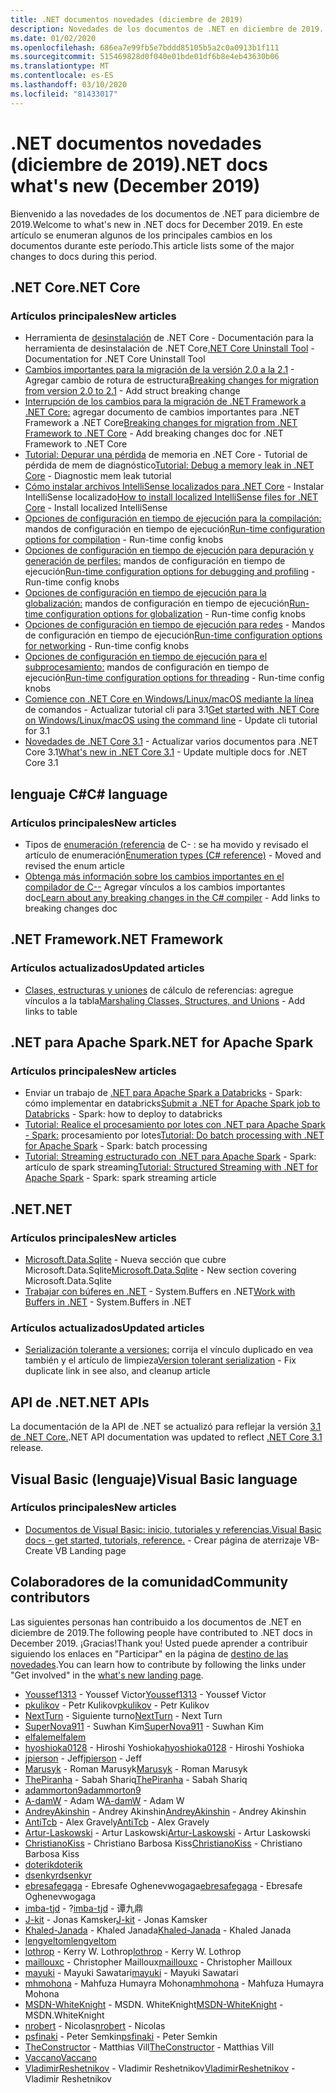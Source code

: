 ```yaml
---
title: .NET documentos novedades (diciembre de 2019)
description: Novedades de los documentos de .NET en diciembre de 2019.
ms.date: 01/02/2020
ms.openlocfilehash: 686ea7e99fb5e7bddd85105b5a2c0a0913b1f111
ms.sourcegitcommit: 515469828d0f040e01bde01df6b8e4eb43630b06
ms.translationtype: MT
ms.contentlocale: es-ES
ms.lasthandoff: 03/10/2020
ms.locfileid: "81433017"
---
```

# <a name="net-docs-whats-new-december-2019"></a><span data-ttu-id="55b7a-103">.NET documentos novedades (diciembre de 2019)</span><span class="sxs-lookup"><span data-stu-id="55b7a-103">.NET docs what's new (December 2019)</span></span>

<span data-ttu-id="55b7a-104">Bienvenido a las novedades de los documentos de .NET para diciembre de 2019.</span><span class="sxs-lookup"><span data-stu-id="55b7a-104">Welcome to what's new in .NET docs for December 2019.</span></span> <span data-ttu-id="55b7a-105">En este artículo se enumeran algunos de los principales cambios en los documentos durante este período.</span><span class="sxs-lookup"><span data-stu-id="55b7a-105">This article lists some of the major changes to docs during this period.</span></span>

## <a name="net-core"></a><span data-ttu-id="55b7a-106">.NET Core</span><span class="sxs-lookup"><span data-stu-id="55b7a-106">.NET Core</span></span>

### <a name="new-articles"></a><span data-ttu-id="55b7a-107">Artículos principales</span><span class="sxs-lookup"><span data-stu-id="55b7a-107">New articles</span></span>

- <span data-ttu-id="55b7a-108">Herramienta de [desinstalación](../core/additional-tools/uninstall-tool.md) de .NET Core - Documentación para la herramienta de desinstalación de .NET Core</span><span class="sxs-lookup"><span data-stu-id="55b7a-108">[.NET Core Uninstall Tool](../core/additional-tools/uninstall-tool.md) - Documentation for .NET Core Uninstall Tool</span></span>
- <span data-ttu-id="55b7a-109">[Cambios importantes para la migración de la versión 2.0 a la 2.1](../core/compatibility/2.0-2.1.md) - Agregar cambio de rotura de estructura</span><span class="sxs-lookup"><span data-stu-id="55b7a-109">[Breaking changes for migration from version 2.0 to 2.1](../core/compatibility/2.0-2.1.md) - Add struct breaking change</span></span>
- <span data-ttu-id="55b7a-110">[Interrupción de los cambios para la migración de .NET Framework a .NET Core:](../core/compatibility/fx-core.md) agregar documento de cambios importantes para .NET Framework a .NET Core</span><span class="sxs-lookup"><span data-stu-id="55b7a-110">[Breaking changes for migration from .NET Framework to .NET Core](../core/compatibility/fx-core.md) - Add breaking changes doc for .NET Framework to .NET Core</span></span>
- <span data-ttu-id="55b7a-111">[Tutorial: Depurar una pérdida](../core/diagnostics/debug-memory-leak.md) de memoria en .NET Core - Tutorial de pérdida de mem de diagnóstico</span><span class="sxs-lookup"><span data-stu-id="55b7a-111">[Tutorial: Debug a memory leak in .NET Core](../core/diagnostics/debug-memory-leak.md) - Diagnostic mem leak tutorial</span></span>
- <span data-ttu-id="55b7a-112">[Cómo instalar archivos IntelliSense localizados para .NET Core](../core/install/localized-intellisense.md) - Instalar IntelliSense localizado</span><span class="sxs-lookup"><span data-stu-id="55b7a-112">[How to install localized IntelliSense files for .NET Core](../core/install/localized-intellisense.md) - Install localized IntelliSense</span></span>
- <span data-ttu-id="55b7a-113">[Opciones de configuración en tiempo de ejecución para la compilación:](../core/run-time-config/compilation.md) mandos de configuración en tiempo de ejecución</span><span class="sxs-lookup"><span data-stu-id="55b7a-113">[Run-time configuration options for compilation](../core/run-time-config/compilation.md) - Run-time config knobs</span></span>
- <span data-ttu-id="55b7a-114">[Opciones de configuración en tiempo de ejecución para depuración y generación de perfiles:](../core/run-time-config/debugging-profiling.md) mandos de configuración en tiempo de ejecución</span><span class="sxs-lookup"><span data-stu-id="55b7a-114">[Run-time configuration options for debugging and profiling](../core/run-time-config/debugging-profiling.md) - Run-time config knobs</span></span>
- <span data-ttu-id="55b7a-115">[Opciones de configuración en tiempo de ejecución para la globalización:](../core/run-time-config/globalization.md) mandos de configuración en tiempo de ejecución</span><span class="sxs-lookup"><span data-stu-id="55b7a-115">[Run-time configuration options for globalization](../core/run-time-config/globalization.md) - Run-time config knobs</span></span>
- <span data-ttu-id="55b7a-116">[Opciones de configuración en tiempo de ejecución para redes](../core/run-time-config/networking.md) - Mandos de configuración en tiempo de ejecución</span><span class="sxs-lookup"><span data-stu-id="55b7a-116">[Run-time configuration options for networking](../core/run-time-config/networking.md) - Run-time config knobs</span></span>
- <span data-ttu-id="55b7a-117">[Opciones de configuración en tiempo de ejecución para el subprocesamiento:](../core/run-time-config/threading.md) mandos de configuración en tiempo de ejecución</span><span class="sxs-lookup"><span data-stu-id="55b7a-117">[Run-time configuration options for threading](../core/run-time-config/threading.md) - Run-time config knobs</span></span>
- <span data-ttu-id="55b7a-118">[Comience con .NET Core en Windows/Linux/macOS mediante la línea](../core/tutorials/cli-create-console-app.md) de comandos - Actualizar tutorial cli para 3.1</span><span class="sxs-lookup"><span data-stu-id="55b7a-118">[Get started with .NET Core on Windows/Linux/macOS using the command line](../core/tutorials/cli-create-console-app.md) - Update cli tutorial for 3.1</span></span>
- <span data-ttu-id="55b7a-119">[Novedades de .NET Core 3.1](../core/whats-new/dotnet-core-3-1.md) - Actualizar varios documentos para .NET Core 3.1</span><span class="sxs-lookup"><span data-stu-id="55b7a-119">[What's new in .NET Core 3.1](../core/whats-new/dotnet-core-3-1.md) - Update multiple docs for .NET Core 3.1</span></span>

## <a name="c-language"></a><span data-ttu-id="55b7a-120">lenguaje C#</span><span class="sxs-lookup"><span data-stu-id="55b7a-120">C# language</span></span>

### <a name="new-articles"></a><span data-ttu-id="55b7a-121">Artículos principales</span><span class="sxs-lookup"><span data-stu-id="55b7a-121">New articles</span></span>

- <span data-ttu-id="55b7a-122">Tipos de [enumeración (referencia](../csharp/language-reference/builtin-types/enum.md) de C- : se ha movido y revisado el artículo de enumeración</span><span class="sxs-lookup"><span data-stu-id="55b7a-122">[Enumeration types (C# reference)](../csharp/language-reference/builtin-types/enum.md) - Moved and revised the enum article</span></span>
- <span data-ttu-id="55b7a-123">[Obtenga más información sobre los cambios importantes en el compilador de C--](../csharp/whats-new/breaking-changes.md) Agregar vínculos a los cambios importantes doc</span><span class="sxs-lookup"><span data-stu-id="55b7a-123">[Learn about any breaking changes in the C# compiler](../csharp/whats-new/breaking-changes.md) - Add links to breaking changes doc</span></span>

## <a name="net-framework"></a><span data-ttu-id="55b7a-124">.NET Framework</span><span class="sxs-lookup"><span data-stu-id="55b7a-124">.NET Framework</span></span>

### <a name="updated-articles"></a><span data-ttu-id="55b7a-125">Artículos actualizados</span><span class="sxs-lookup"><span data-stu-id="55b7a-125">Updated articles</span></span>

- <span data-ttu-id="55b7a-126">[Clases, estructuras y uniones](../framework/interop/marshaling-classes-structures-and-unions.md) de cálculo de referencias: agregue vínculos a la tabla</span><span class="sxs-lookup"><span data-stu-id="55b7a-126">[Marshaling Classes, Structures, and Unions](../framework/interop/marshaling-classes-structures-and-unions.md) - Add links to table</span></span>

## <a name="net-for-apache-spark"></a><span data-ttu-id="55b7a-127">.NET para Apache Spark</span><span class="sxs-lookup"><span data-stu-id="55b7a-127">.NET for Apache Spark</span></span>

### <a name="new-articles"></a><span data-ttu-id="55b7a-128">Artículos principales</span><span class="sxs-lookup"><span data-stu-id="55b7a-128">New articles</span></span>

- <span data-ttu-id="55b7a-129">Enviar un trabajo de [.NET para Apache Spark a Databricks](../spark/how-to-guides/databricks-deploy-methods.md) - Spark: cómo implementar en databricks</span><span class="sxs-lookup"><span data-stu-id="55b7a-129">[Submit a .NET for Apache Spark job to Databricks](../spark/how-to-guides/databricks-deploy-methods.md) - Spark: how to deploy to databricks</span></span>
- <span data-ttu-id="55b7a-130">[Tutorial: Realice el procesamiento por lotes con .NET para Apache Spark - Spark:](../spark/tutorials/batch-processing.md) procesamiento por lotes</span><span class="sxs-lookup"><span data-stu-id="55b7a-130">[Tutorial: Do batch processing with .NET for Apache Spark](../spark/tutorials/batch-processing.md) - Spark: batch processing</span></span>
- <span data-ttu-id="55b7a-131">[Tutorial: Streaming estructurado con .NET para Apache Spark](../spark/tutorials/streaming.md) - Spark: artículo de spark streaming</span><span class="sxs-lookup"><span data-stu-id="55b7a-131">[Tutorial: Structured Streaming with .NET for Apache Spark](../spark/tutorials/streaming.md) - Spark: spark streaming article</span></span>

## <a name="net"></a><span data-ttu-id="55b7a-132">.NET</span><span class="sxs-lookup"><span data-stu-id="55b7a-132">.NET</span></span>

### <a name="new-articles"></a><span data-ttu-id="55b7a-133">Artículos principales</span><span class="sxs-lookup"><span data-stu-id="55b7a-133">New articles</span></span>

- <span data-ttu-id="55b7a-134">[Microsoft.Data.Sqlite](../standard/data/sqlite/index.md) - Nueva sección que cubre Microsoft.Data.Sqlite</span><span class="sxs-lookup"><span data-stu-id="55b7a-134">[Microsoft.Data.Sqlite](../standard/data/sqlite/index.md) - New section covering Microsoft.Data.Sqlite</span></span>
- <span data-ttu-id="55b7a-135">[Trabajar con búferes en .NET](../standard/io/buffers.md) - System.Buffers en .NET</span><span class="sxs-lookup"><span data-stu-id="55b7a-135">[Work with Buffers in .NET](../standard/io/buffers.md) - System.Buffers in .NET</span></span>

### <a name="updated-articles"></a><span data-ttu-id="55b7a-136">Artículos actualizados</span><span class="sxs-lookup"><span data-stu-id="55b7a-136">Updated articles</span></span>

- <span data-ttu-id="55b7a-137">[Serialización tolerante a versiones:](../standard/serialization/version-tolerant-serialization.md) corrija el vínculo duplicado en vea también y el artículo de limpieza</span><span class="sxs-lookup"><span data-stu-id="55b7a-137">[Version tolerant serialization](../standard/serialization/version-tolerant-serialization.md) - Fix duplicate link in see also, and cleanup article</span></span>

## <a name="net-apis"></a><span data-ttu-id="55b7a-138">API de .NET</span><span class="sxs-lookup"><span data-stu-id="55b7a-138">.NET APIs</span></span>

<span data-ttu-id="55b7a-139">La documentación de la API de .NET se actualizó para reflejar la versión [3.1 de .NET Core.](https://docs.microsoft.com/dotnet/api/?view=netcore-3.1)</span><span class="sxs-lookup"><span data-stu-id="55b7a-139">.NET API documentation was updated to reflect [.NET Core 3.1](https://docs.microsoft.com/dotnet/api/?view=netcore-3.1) release.</span></span>

## <a name="visual-basic-language"></a><span data-ttu-id="55b7a-140">Visual Basic (lenguaje)</span><span class="sxs-lookup"><span data-stu-id="55b7a-140">Visual Basic language</span></span>

### <a name="new-articles"></a><span data-ttu-id="55b7a-141">Artículos principales</span><span class="sxs-lookup"><span data-stu-id="55b7a-141">New articles</span></span>

- [<span data-ttu-id="55b7a-142">Documentos de Visual Basic: inicio, tutoriales y referencias.</span><span class="sxs-lookup"><span data-stu-id="55b7a-142">Visual Basic docs - get started, tutorials, reference.</span></span>](../visual-basic/index.yml) <span data-ttu-id="55b7a-143">- Crear página de aterrizaje VB</span><span class="sxs-lookup"><span data-stu-id="55b7a-143">- Create VB Landing page</span></span>

## <a name="community-contributors"></a><span data-ttu-id="55b7a-144">Colaboradores de la comunidad</span><span class="sxs-lookup"><span data-stu-id="55b7a-144">Community contributors</span></span>

<span data-ttu-id="55b7a-145">Las siguientes personas han contribuido a los documentos de .NET en diciembre de 2019.</span><span class="sxs-lookup"><span data-stu-id="55b7a-145">The following people have contributed to .NET docs in December 2019.</span></span> <span data-ttu-id="55b7a-146">¡Gracias!</span><span class="sxs-lookup"><span data-stu-id="55b7a-146">Thank you!</span></span> <span data-ttu-id="55b7a-147">Usted puede aprender a contribuir siguiendo los enlaces en "Participar" en la página de [destino de las novedades](index.yml).</span><span class="sxs-lookup"><span data-stu-id="55b7a-147">You can learn how to contribute by following the links under "Get involved" in the [what's new landing page](index.yml).</span></span>

- <span data-ttu-id="55b7a-148">[Youssef1313](https://github.com/Youssef1313) - Youssef Victor</span><span class="sxs-lookup"><span data-stu-id="55b7a-148">[Youssef1313](https://github.com/Youssef1313)  - Youssef Victor</span></span>
- <span data-ttu-id="55b7a-149">[pkulikov](https://github.com/pkulikov) - Petr Kulikov</span><span class="sxs-lookup"><span data-stu-id="55b7a-149">[pkulikov](https://github.com/pkulikov)  - Petr Kulikov</span></span>
- <span data-ttu-id="55b7a-150">[NextTurn](https://github.com/NextTurn) - Siguiente turno</span><span class="sxs-lookup"><span data-stu-id="55b7a-150">[NextTurn](https://github.com/NextTurn)  - Next Turn</span></span>
- <span data-ttu-id="55b7a-151">[SuperNova911](https://github.com/SuperNova911) - Suwhan Kim</span><span class="sxs-lookup"><span data-stu-id="55b7a-151">[SuperNova911](https://github.com/SuperNova911)  - Suwhan Kim</span></span>
- [<span data-ttu-id="55b7a-152">elfalem</span><span class="sxs-lookup"><span data-stu-id="55b7a-152">elfalem</span></span>](https://github.com/elfalem)
- <span data-ttu-id="55b7a-153">[hyoshioka0128](https://github.com/hyoshioka0128) - Hiroshi Yoshioka</span><span class="sxs-lookup"><span data-stu-id="55b7a-153">[hyoshioka0128](https://github.com/hyoshioka0128)  - Hiroshi Yoshioka</span></span>
- <span data-ttu-id="55b7a-154">[jpierson](https://github.com/jpierson) - Jeff</span><span class="sxs-lookup"><span data-stu-id="55b7a-154">[jpierson](https://github.com/jpierson)  - Jeff</span></span>
- <span data-ttu-id="55b7a-155">[Marusyk](https://github.com/Marusyk) - Roman Marusyk</span><span class="sxs-lookup"><span data-stu-id="55b7a-155">[Marusyk](https://github.com/Marusyk)  - Roman Marusyk</span></span>
- <span data-ttu-id="55b7a-156">[ThePiranha](https://github.com/ThePiranha) - Sabah Shariq</span><span class="sxs-lookup"><span data-stu-id="55b7a-156">[ThePiranha](https://github.com/ThePiranha)  - Sabah Shariq</span></span>
- [<span data-ttu-id="55b7a-157">adammorton9</span><span class="sxs-lookup"><span data-stu-id="55b7a-157">adammorton9</span></span>](https://github.com/adammorton9)
- <span data-ttu-id="55b7a-158">[A-damW](https://github.com/A-damW) - Adam W</span><span class="sxs-lookup"><span data-stu-id="55b7a-158">[A-damW](https://github.com/A-damW)  - Adam W</span></span>
- <span data-ttu-id="55b7a-159">[AndreyAkinshin](https://github.com/AndreyAkinshin) - Andrey Akinshin</span><span class="sxs-lookup"><span data-stu-id="55b7a-159">[AndreyAkinshin](https://github.com/AndreyAkinshin)  - Andrey Akinshin</span></span>
- <span data-ttu-id="55b7a-160">[AntiTcb](https://github.com/AntiTcb) - Alex Gravely</span><span class="sxs-lookup"><span data-stu-id="55b7a-160">[AntiTcb](https://github.com/AntiTcb)  - Alex Gravely</span></span>
- <span data-ttu-id="55b7a-161">[Artur-Laskowski](https://github.com/Artur-Laskowski) - Artur Laskowski</span><span class="sxs-lookup"><span data-stu-id="55b7a-161">[Artur-Laskowski](https://github.com/Artur-Laskowski)  - Artur Laskowski</span></span>
- <span data-ttu-id="55b7a-162">[ChristianoKiss](https://github.com/ChristianoKiss) - Christiano Barbosa Kiss</span><span class="sxs-lookup"><span data-stu-id="55b7a-162">[ChristianoKiss](https://github.com/ChristianoKiss)  - Christiano Barbosa Kiss</span></span>
- [<span data-ttu-id="55b7a-163">doterik</span><span class="sxs-lookup"><span data-stu-id="55b7a-163">doterik</span></span>](https://github.com/doterik)
- [<span data-ttu-id="55b7a-164">dsenkyr</span><span class="sxs-lookup"><span data-stu-id="55b7a-164">dsenkyr</span></span>](https://github.com/dsenkyr)
- <span data-ttu-id="55b7a-165">[ebresafegaga](https://github.com/ebresafegaga) - Ebresafe Oghenevwogaga</span><span class="sxs-lookup"><span data-stu-id="55b7a-165">[ebresafegaga](https://github.com/ebresafegaga)  - Ebresafe Oghenevwogaga</span></span>
- <span data-ttu-id="55b7a-166">[imba-tjd](https://github.com/imba-tjd) - ?</span><span class="sxs-lookup"><span data-stu-id="55b7a-166">[imba-tjd](https://github.com/imba-tjd)  - 谭九鼎</span></span>
- <span data-ttu-id="55b7a-167">[J-kit](https://github.com/J-kit) - Jonas Kamsker</span><span class="sxs-lookup"><span data-stu-id="55b7a-167">[J-kit](https://github.com/J-kit)  - Jonas Kamsker</span></span>
- <span data-ttu-id="55b7a-168">[Khaled-Janada](https://github.com/Khaled-Janada) - Khaled Janada</span><span class="sxs-lookup"><span data-stu-id="55b7a-168">[Khaled-Janada](https://github.com/Khaled-Janada)  - Khaled Janada</span></span>
- [<span data-ttu-id="55b7a-169">lengyeltom</span><span class="sxs-lookup"><span data-stu-id="55b7a-169">lengyeltom</span></span>](https://github.com/lengyeltom)
- <span data-ttu-id="55b7a-170">[lothrop](https://github.com/lothrop) - Kerry W. Lothrop</span><span class="sxs-lookup"><span data-stu-id="55b7a-170">[lothrop](https://github.com/lothrop)  - Kerry W. Lothrop</span></span>
- <span data-ttu-id="55b7a-171">[maillouxc](https://github.com/maillouxc) - Christopher Mailloux</span><span class="sxs-lookup"><span data-stu-id="55b7a-171">[maillouxc](https://github.com/maillouxc)  - Christopher Mailloux</span></span>
- <span data-ttu-id="55b7a-172">[mayuki](https://github.com/mayuki) - Mayuki Sawatari</span><span class="sxs-lookup"><span data-stu-id="55b7a-172">[mayuki](https://github.com/mayuki)  - Mayuki Sawatari</span></span>
- <span data-ttu-id="55b7a-173">[mhmohona](https://github.com/mhmohona) - Mahfuza Humayra Mohona</span><span class="sxs-lookup"><span data-stu-id="55b7a-173">[mhmohona](https://github.com/mhmohona)  - Mahfuza Humayra Mohona</span></span>
- <span data-ttu-id="55b7a-174">[MSDN-WhiteKnight](https://github.com/MSDN-WhiteKnight) - MSDN. WhiteKnight</span><span class="sxs-lookup"><span data-stu-id="55b7a-174">[MSDN-WhiteKnight](https://github.com/MSDN-WhiteKnight)  - MSDN.WhiteKnight</span></span>
- <span data-ttu-id="55b7a-175">[nrobert](https://github.com/nrobert) - Nicolas</span><span class="sxs-lookup"><span data-stu-id="55b7a-175">[nrobert](https://github.com/nrobert)  - Nicolas</span></span>
- <span data-ttu-id="55b7a-176">[psfinaki](https://github.com/psfinaki) - Peter Semkin</span><span class="sxs-lookup"><span data-stu-id="55b7a-176">[psfinaki](https://github.com/psfinaki)  - Peter Semkin</span></span>
- <span data-ttu-id="55b7a-177">[TheConstructor](https://github.com/TheConstructor) - Matthias Vill</span><span class="sxs-lookup"><span data-stu-id="55b7a-177">[TheConstructor](https://github.com/TheConstructor)  - Matthias Vill</span></span>
- [<span data-ttu-id="55b7a-178">Vaccano</span><span class="sxs-lookup"><span data-stu-id="55b7a-178">Vaccano</span></span>](https://github.com/Vaccano)
- <span data-ttu-id="55b7a-179">[VladimirReshetnikov](https://github.com/VladimirReshetnikov) - Vladimir Reshetnikov</span><span class="sxs-lookup"><span data-stu-id="55b7a-179">[VladimirReshetnikov](https://github.com/VladimirReshetnikov)  - Vladimir Reshetnikov</span></span>
